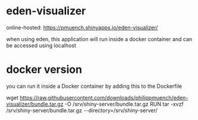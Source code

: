 # eden-visualizer

online-hosted: https://pmuench.shinyapps.io/eden-visualizer/

when using eden, this application will run inside a docker container and can be accessed using localhost

# docker version

you can run it inside a Docker container by adding this to the Dockerfile

wget https://raw.githubusercontent.com/downloads/philippmuench/eden-visualizer/bundle.tar.gz -O /srv/shiny-server/bundle.tar.gz
RUN tar -xvzf /srv/shiny-server/bundle.tar.gz --directory=/srv/shiny-server/
